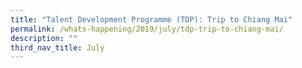 ```yaml
---
title: "Talent Development Programme (TDP): Trip to Chiang Mai"
permalink: /whats-happening/2019/july/tdp-trip-to-chiang-mai/
description: ""
third_nav_title: July
---
```

